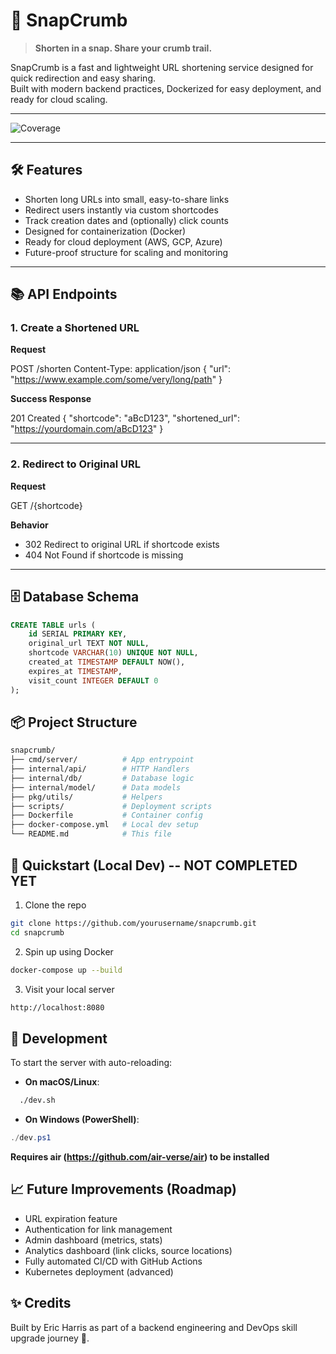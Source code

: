 # 🚀 SnapCrumb

> **Shorten in a snap. Share your crumb trail.**  

SnapCrumb is a fast and lightweight URL shortening service designed for quick redirection and easy sharing.  
Built with modern backend practices, Dockerized for easy deployment, and ready for cloud scaling.

---

![Coverage](https://codecov.io/gh/yourusername/snapcrumb/branch/main/graph/badge.svg)

---

## 🛠️ Features

- Shorten long URLs into small, easy-to-share links
- Redirect users instantly via custom shortcodes
- Track creation dates and (optionally) click counts
- Designed for containerization (Docker)
- Ready for cloud deployment (AWS, GCP, Azure)
- Future-proof structure for scaling and monitoring

---

## 📚 API Endpoints

### 1. Create a Shortened URL

**Request**

POST /shorten Content-Type: application/json { "url": "https://www.example.com/some/very/long/path" }

**Success Response**

201 Created { "shortcode": "aBcD123", "shortened_url": "https://yourdomain.com/aBcD123" }

---

### 2. Redirect to Original URL

**Request**

GET /{shortcode}

**Behavior**
- 302 Redirect to original URL if shortcode exists
- 404 Not Found if shortcode is missing

---

## 🗄️ Database Schema

```sql
CREATE TABLE urls (
    id SERIAL PRIMARY KEY,
    original_url TEXT NOT NULL,
    shortcode VARCHAR(10) UNIQUE NOT NULL,
    created_at TIMESTAMP DEFAULT NOW(),
    expires_at TIMESTAMP,
    visit_count INTEGER DEFAULT 0
);
```

## 📦 Project Structure

```bash
snapcrumb/
├── cmd/server/          # App entrypoint
├── internal/api/        # HTTP Handlers
├── internal/db/         # Database logic
├── internal/model/      # Data models
├── pkg/utils/           # Helpers
├── scripts/             # Deployment scripts
├── Dockerfile           # Container config
├── docker-compose.yml   # Local dev setup
└── README.md            # This file
```

## 🐳 Quickstart (Local Dev) -- NOT COMPLETED YET

1. Clone the repo

```bash
git clone https://github.com/yourusername/snapcrumb.git
cd snapcrumb
```

2. Spin up using Docker

```bash
docker-compose up --build
```

3. Visit your local server

```bash
http://localhost:8080
```

## 🚀 Development

To start the server with auto-reloading:

- **On macOS/Linux**:
```bash
  ./dev.sh
```
- **On Windows (PowerShell)**:
```powershell
./dev.ps1
```
**Requires air (https://github.com/air-verse/air) to be installed**


## 📈 Future Improvements (Roadmap)

* URL expiration feature
* Authentication for link management
* Admin dashboard (metrics, stats)
* Analytics dashboard (link clicks, source locations)
* Fully automated CI/CD with GitHub Actions
* Kubernetes deployment (advanced)

## ✨ Credits

Built by Eric Harris as part of a backend engineering and DevOps skill upgrade journey 🚀.
